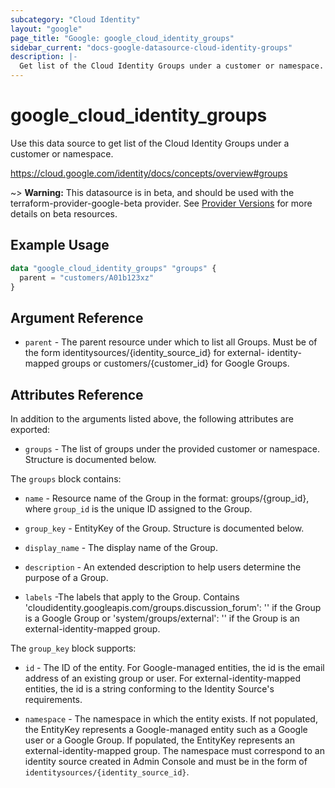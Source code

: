 ```yaml
---
subcategory: "Cloud Identity"
layout: "google"
page_title: "Google: google_cloud_identity_groups"
sidebar_current: "docs-google-datasource-cloud-identity-groups"
description: |-
  Get list of the Cloud Identity Groups under a customer or namespace.
---
```


# google_cloud_identity_groups

Use this data source to get list of the Cloud Identity Groups under a customer or namespace.

https://cloud.google.com/identity/docs/concepts/overview#groups

~> **Warning:** This datasource is in beta, and should be used with the terraform-provider-google-beta provider.
See [Provider Versions](https://terraform.io/docs/providers/google/guides/provider_versions.html) for more details on beta resources.

## Example Usage

```terraform
data "google_cloud_identity_groups" "groups" {
  parent = "customers/A01b123xz"
}
```

## Argument Reference

* `parent` - The parent resource under which to list all Groups. Must be of the form identitysources/{identity_source_id} for external- identity-mapped groups or customers/{customer_id} for Google Groups.

## Attributes Reference

In addition to the arguments listed above, the following attributes are exported:

* `groups` - The list of groups under the provided customer or namespace. Structure is documented below.

The `groups` block contains:

* `name` -
  Resource name of the Group in the format: groups/{group_id}, where `group_id` is the unique ID assigned to the Group.

* `group_key` -
  EntityKey of the Group.  Structure is documented below.

* `display_name` -
  The display name of the Group.

* `description` -
  An extended description to help users determine the purpose of a Group.

* `labels` -The labels that apply to the Group.
  Contains 'cloudidentity.googleapis.com/groups.discussion_forum': '' if the Group is a Google Group or
  'system/groups/external': '' if the Group is an external-identity-mapped group.

The `group_key` block supports:

* `id` -
  The ID of the entity.
  For Google-managed entities, the id is the email address of an existing group or user.
  For external-identity-mapped entities, the id is a string conforming
  to the Identity Source's requirements.

* `namespace` -
  The namespace in which the entity exists.
  If not populated, the EntityKey represents a Google-managed entity
  such as a Google user or a Google Group.
  If populated, the EntityKey represents an external-identity-mapped group.
  The namespace must correspond to an identity source created in Admin Console
  and must be in the form of `identitysources/{identity_source_id}`.
